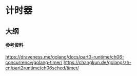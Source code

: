 # 计时器

## 大纲
#### 参考资料
https://draveness.me/golang/docs/part3-runtime/ch06-concurrency/golang-timer/
https://changkun.de/golang/zh-cn/part2runtime/ch06sched/timer/